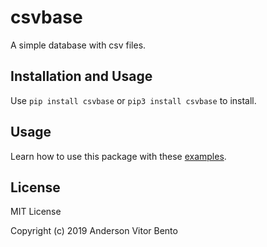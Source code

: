 # csvbase

A simple database with csv files.

## Installation and Usage

Use `pip install csvbase` or `pip3 install csvbase` to install.

## Usage

Learn how to use this package with these [examples](https://github.com/bentoavb/csvbase/tree/master/examples).

## License

MIT License

Copyright (c) 2019 Anderson Vitor Bento
